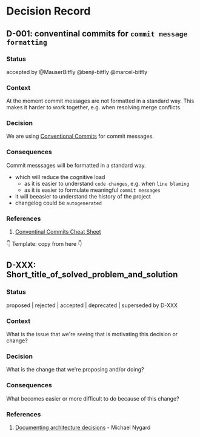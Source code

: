 # Decision Record

## D-001: conventinal commits for `commit message formatting`

### Status

accepted by @MauserBitfly @benji-bitfly @marcel-bitfly

### Context

At the moment commit messages are not formatted in a standard way.
This makes it harder to work together, e.g. when resolving merge conflicts.

### Decision

We are using [Conventional Commits](https://www.conventionalcommits.org/en/v1.0.0/) for commit messages.

### Consequences

Commit messsages will be formatted in a standard way.

- which will reduce the cognitive load
  - as it is easier to understand `code changes`, e.g. when `line blaming`
  - as it is easier to formulate meaningful `commit messages`
- it will beeasier to understand the history of the project
- changelog could be `autogenerated`

### References

1. [Conventinal Commits Cheat Sheet](https://gist.github.com/qoomon/5dfcdf8eec66a051ecd85625518cfd13)

👇 Template: copy from here 👇

## D-XXX: Short_title_of_solved_problem_and_solution

### Status

proposed | rejected | accepted | deprecated | superseded by D-XXX

### Context

What is the issue that we're seeing that is motivating this decision or change?

### Decision

What is the change that we're proposing and/or doing?

### Consequences

What becomes easier or more difficult to do because of this change?

### References

1. [Documenting architecture decisions](https://cognitect.com/blog/2011/11/15/documenting-architecture-decisions) - Michael Nygard
